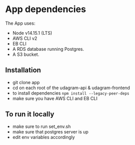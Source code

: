 # App dependencies

The App uses:
- Node v14.15.1 (LTS)
- AWS CLI v2
- EB CLI
- A RDS database running Postgres.
- A S3 bucket.

## Installation
- git clone app
- cd on each root of the udagram-api & udagram-frontend
- to install dependencies `npm install --legacy-peer-deps`
- make sure you have AWS CLI and EB CLI

## To run it locally
- make sure to run set_env.sh
- make sure that postgres server is up
- edit env variables accordingly
